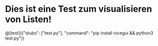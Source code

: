 # Dies ist eine Test zum visualisieren von Listen!


@[test]({"stubs": ["test.py"], "command": "pip install nicegui && python3 test.py"})